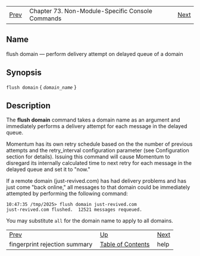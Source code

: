 |     |     |     |
| --- | --- | --- |
| [Prev](console_commands.fingerprint_rejection_summary)  | Chapter 73. Non-Module-Specific Console Commands |  [Next](console_commands.help) |

<a name="console_commands.flush_domain"></a>
## Name

flush domain — perform delivery attempt on delayed queue of a domain

## Synopsis

`flush domain` { *`domain_name`* }

<a name="idp13349184"></a>
## Description

The **flush domain**        command takes a domain name as an argument and immediately performs a delivery attempt for each message in the delayed queue.

Momentum has its own retry schedule based on the the number of previous attempts and the retry_interval configuration parameter (see Configuration section for details). Issuing this command will cause Momentum to disregard its internally calculated time to next retry for each message in the delayed queue and set it to "now."

If a remote domain (just-revived.com) has had delivery problems and has just come "back online," all messages to that domain could be immediately attempted by performing the following command:

```
10:47:35 /tmp/2025> flush domain just-revived.com
just-revived.com flushed.  12521 messages requeued.
```

You may substitute `all` for the domain name to apply to all domains.

|     |     |     |
| --- | --- | --- |
| [Prev](console_commands.fingerprint_rejection_summary)  | [Up](console.cmds.ref) |  [Next](console_commands.help) |
| fingerprint rejection summary  | [Table of Contents](index) |  help |

